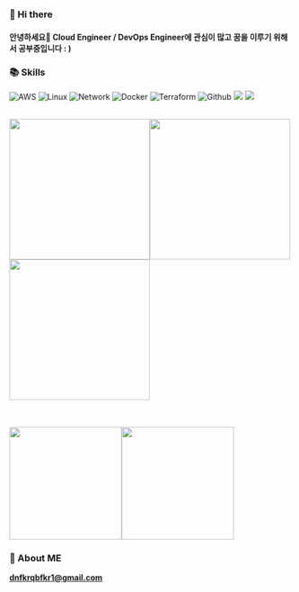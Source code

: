 
### 👋 Hi there
#### 안녕하세요👋 Cloud Engineer / DevOps Engineer에 관심이 많고 꿈을 이루기 위해서 공부중입니다 : )

### 📚 Skills
![AWS](https://img.shields.io/badge/AWS-%23FF9900.svg?style=for-the-badge&logo=amazon-aws&logoColor=white)
![Linux](https://img.shields.io/badge/Linux-FCC624?style=for-the-badge&logo=linux&logoColor=black)
![Network](https://img.shields.io/badge/Network-2E75B4?style=for-the-badge&logo=Network&logoColor=white)
![Docker](https://img.shields.io/badge/Docker-2496ED?style=for-the-badge&logo=Docker&logoColor=white)
![Terraform](https://img.shields.io/badge/Terraform-7B42BC?style=for-the-badge&logo=Terraform&logoColor=whtie)
![Github](https://img.shields.io/badge/GitHub-181717?style=for-the-badge&logo=GitHub&logoColor=white)
<img src="https://img.shields.io/badge/Kubernetes-326CE5?style=for-the-badge&logo=Kubernetes&logoColor=white">
<img src="https://img.shields.io/badge/k6-7D64FF?style=for-the-badge&logo=k6&logoColor=white">
<br>
<br>


<img src="https://user-images.githubusercontent.com/106081707/227585483-42239c3c-a260-41ac-88e9-81e8f4ebf4c3.png" height="250"><img src="https://user-images.githubusercontent.com/119101237/230288412-34fb6e72-77bb-41c1-a162-f844077f4588.png" height="250"><img src="https://user-images.githubusercontent.com/119101237/230288672-c37f01fe-826f-48f0-9f6e-eb825a2b8823.png" height="250">

<br>
<br>
  <img src="https://github-readme-stats.vercel.app/api/top-langs/?username=wooov&layout=compact" height="200"><img src="https://github-readme-stats.vercel.app/api?username=wooov&show_icons=true" height="200">


### 📧 About ME

<a href="mailto:dnfkrqbfkr1@gmail.com" target="_blank"><strong>dnfkrqbfkr1@gmail.com</strong></a>
